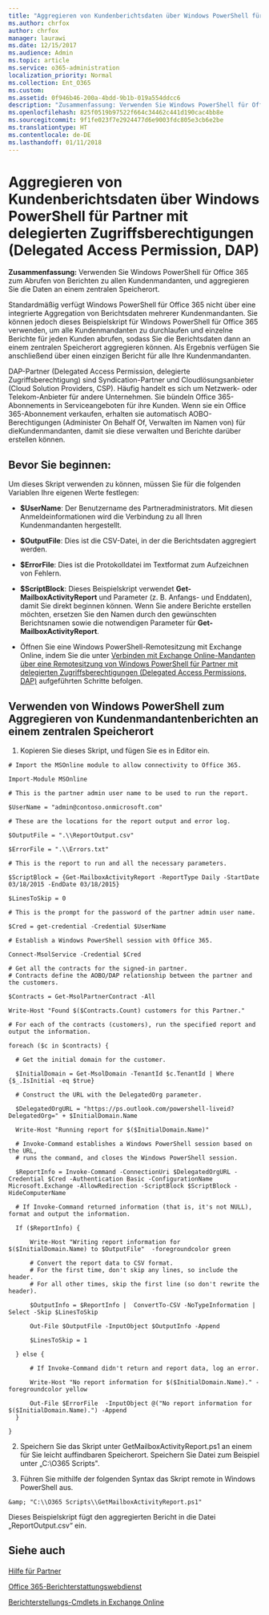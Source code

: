 ```yaml
---
title: "Aggregieren von Kundenberichtsdaten über Windows PowerShell für Partner mit delegierten Zugriffsberechtigungen (Delegated Access Permission, DAP)"
ms.author: chrfox
author: chrfox
manager: laurawi
ms.date: 12/15/2017
ms.audience: Admin
ms.topic: article
ms.service: o365-administration
localization_priority: Normal
ms.collection: Ent_O365
ms.custom: 
ms.assetid: 0f946b46-200a-4bdd-9b1b-019a554ddcc6
description: "Zusammenfassung: Verwenden Sie Windows PowerShell für Office 365 zum Abrufen von Berichten zu allen Kundenmandanten, und aggregieren Sie die Daten an einem zentralen Speicherort."
ms.openlocfilehash: 825f0519b97522f664c34462c441d190cac4bb8e
ms.sourcegitcommit: 9f1fe023f7e2924477d6e9003fdc805e3cb6e2be
ms.translationtype: HT
ms.contentlocale: de-DE
ms.lasthandoff: 01/11/2018
---
```

# <a name="aggregate-customer-reporting-data-via-windows-powershell-for-delegated-access-permission-dap-partners"></a>Aggregieren von Kundenberichtsdaten über Windows PowerShell für Partner mit delegierten Zugriffsberechtigungen (Delegated Access Permission, DAP)

 **Zusammenfassung:** Verwenden Sie Windows PowerShell für Office 365 zum Abrufen von Berichten zu allen Kundenmandanten, und aggregieren Sie die Daten an einem zentralen Speicherort.
  
Standardmäßig verfügt Windows PowerShell für Office 365 nicht über eine integrierte Aggregation von Berichtsdaten mehrerer Kundenmandanten. Sie können jedoch dieses Beispielskript für Windows PowerShell für Office 365 verwenden, um alle Kundenmandanten zu durchlaufen und einzelne Berichte für jeden Kunden abrufen, sodass Sie die Berichtsdaten dann an einem zentralen Speicherort aggregieren können. Als Ergebnis verfügen Sie anschließend über einen einzigen Bericht für alle Ihre Kundenmandanten. 
  
DAP-Partner (Delegated Access Permission, delegierte Zugriffsberechtigung) sind Syndication-Partner und Cloudlösungsanbieter (Cloud Solution Providers, CSP). Häufig handelt es sich um Netzwerk- oder Telekom-Anbieter für andere Unternehmen. Sie bündeln Office 365-Abonnements in Serviceangeboten für ihre Kunden. Wenn sie ein Office 365-Abonnement verkaufen, erhalten sie automatisch AOBO-Berechtigungen (Administer On Behalf Of, Verwalten im Namen von) für dieKundenmandanten, damit sie diese verwalten und Berichte darüber erstellen können.
## <a name="before-you-begin"></a>Bevor Sie beginnen:

Um dieses Skript verwenden zu können, müssen Sie für die folgenden Variablen Ihre eigenen Werte festlegen:
  
- **$UserName**: Der Benutzername des Partneradministrators. Mit diesen Anmeldeinformationen wird die Verbindung zu all Ihren Kundenmandanten hergestellt.
    
- **$OutputFile**: Dies ist die CSV-Datei, in der die Berichtsdaten aggregiert werden.
    
- **$ErrorFile**: Dies ist die Protokolldatei im Textformat zum Aufzeichnen von Fehlern.
    
- **$ScriptBlock**: Dieses Beispielskript verwendet **Get-MailboxActivityReport** und Parameter (z. B. Anfangs- und Enddaten), damit Sie direkt beginnen können. Wenn Sie andere Berichte erstellen möchten, ersetzen Sie den Namen durch den gewünschten Berichtsnamen sowie die notwendigen Parameter für **Get-MailboxActivityReport**.
    
- Öffnen Sie eine Windows PowerShell-Remotesitzung mit Exchange Online, indem Sie die unter [Verbinden mit Exchange Online-Mandanten über eine Remotesitzung von Windows PowerShell für Partner mit delegierten Zugriffsberechtigungen (Delegated Access Permissions, DAP)](connect-to-exchange-online-tenants-with-remote-windows-powershell-for-delegated.md) aufgeführten Schritte befolgen.
    
## <a name="use-windows-powershell-to-aggregate-customer-tenant-reports-to-a-single-location"></a>Verwenden von Windows PowerShell zum Aggregieren von Kundenmandantenberichten an einem zentralen Speicherort

1. Kopieren Sie dieses Skript, und fügen Sie es in Editor ein.
    
  ```
  # Import the MSOnline module to allow connectivity to Office 365.

Import-Module MSOnline

# This is the partner admin user name to be used to run the report.

$UserName = "admin@contoso.onmicrosoft.com"

# These are the locations for the report output and error log.

$OutputFile = ".\\ReportOutput.csv"

$ErrorFile = ".\\Errors.txt"

# This is the report to run and all the necessary parameters.

$ScriptBlock = {Get-MailboxActivityReport -ReportType Daily -StartDate 03/18/2015 -EndDate 03/18/2015}

$LinesToSkip = 0

# This is the prompt for the password of the partner admin user name.

$Cred = get-credential -Credential $UserName

# Establish a Windows PowerShell session with Office 365.

Connect-MsolService -Credential $Cred

# Get all the contracts for the signed-in partner.  
# Contracts define the AOBO/DAP relationship between the partner and the customers.

$Contracts = Get-MsolPartnerContract -All

Write-Host "Found $($Contracts.Count) customers for this Partner."

# For each of the contracts (customers), run the specified report and output the information.

foreach ($c in $contracts) { 

    # Get the initial domain for the customer.

    $InitialDomain = Get-MsolDomain -TenantId $c.TenantId | Where {$_.IsInitial -eq $true}

    # Construct the URL with the DelegatedOrg parameter.
    
    $DelegatedOrgURL = "https://ps.outlook.com/powershell-liveid?DelegatedOrg=" + $InitialDomain.Name
        
    Write-Host "Running report for $($InitialDomain.Name)"

    # Invoke-Command establishes a Windows PowerShell session based on the URL,
    # runs the command, and closes the Windows PowerShell session.
    
    $ReportInfo = Invoke-Command -ConnectionUri $DelegatedOrgURL -Credential $Cred -Authentication Basic -ConfigurationName Microsoft.Exchange -AllowRedirection -ScriptBlock $ScriptBlock -HideComputerName

    # If Invoke-Command returned information (that is, it's not NULL), format and output the information.
    
    If ($ReportInfo) {

        Write-Host "Writing report information for $($InitialDomain.Name) to $OutputFile"  -foregroundcolor green

        # Convert the report data to CSV format.
        # For the first time, don't skip any lines, so include the header.
        # For all other times, skip the first line (so don't rewrite the header).
        
        $OutputInfo = $ReportInfo |  ConvertTo-CSV -NoTypeInformation | Select -Skip $LinesToSkip

        Out-File $OutputFile -InputObject $OutputInfo -Append

        $LinesToSkip = 1

    } else {

        # If Invoke-Command didn't return and report data, log an error.
        
        Write-Host "No report information for $($InitialDomain.Name)." -foregroundcolor yellow
           
        Out-File $ErrorFile  -InputObject @("No report information for $($InitialDomain.Name).") -Append
    }

}

  ```

2. Speichern Sie das Skript unter GetMailboxActivityReport.ps1 an einem für Sie leicht auffindbaren Speicherort. Speichern Sie Datei zum Beispiel unter „C:\\O365 Scripts". 
    
3. Führen Sie mithilfe der folgenden Syntax das Skript remote in Windows PowerShell aus.
    
  ```
  &amp; "C:\\O365 Scripts\\GetMailboxActivityReport.ps1"
  ```

Dieses Beispielskript fügt den aggregierten Bericht in die Datei „ReportOutput.csv“ ein.
  
## <a name="see-also"></a>Siehe auch

#### 

[Hilfe für Partner](https://go.microsoft.com/fwlink/p/?LinkID=533477)
  
[Office 365-Berichterstattungswebdienst](https://go.microsoft.com/fwlink/p/?LinkId=532777)
  
[Berichterstellungs-Cmdlets in Exchange Online](https://go.microsoft.com/fwlink/p/?LinkId=526430)

